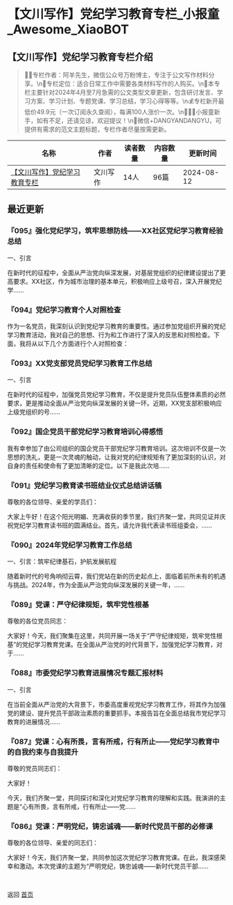 # 【文川写作】党纪学习教育专栏_小报童_Awesome_XiaoBOT

## 【文川写作】党纪学习教育专栏介绍
> ✍🏻️专栏作者：阿羊先生，微信公众号万粉博主，专注于公文写作材料分享。\n📍专栏定位：适合日常工作中需要各类材料写作的人购买。\n📖本专栏主要针对2024年4月至7月急需的公文类型文章更新，包含研讨发言、学习方案、学习计划、专题党课、学习总结，学习心得等等。\n💰专栏新开最低价49.9元（一次订阅永久查阅），每满100人涨价一次。\n🙇🏻‍♂️小报童新手，如有不足，还请见谅，欢迎提议！\n💬微信+DANGYANDANGYU，可提供有需求的范文主题标题，专栏作者尽量按需更新。  
  


|名称|作者|读者数量|内容数量|更新时间|
|---|---|---|---|---|
|[【文川写作】党纪学习教育专栏](https://xiaobot.net/p/WC888?refer=0b133df9-27dc-423b-8101-639049001c13)|文川写作|14人|96篇|2024-08-12|

## 最近更新
### 『095』强化党纪学习，筑牢思想防线——XX社区党纪学习教育经验总结

一、引言



在新时代的征程中，全面从严治党向纵深发展，对基层党组织的纪律建设提出了更高要求。XX社区，作为城市治理的基本单元，积极响应上级号召，深入开展党纪学......

### 『094』党纪学习教育个人对照检查

作为一名党员，我深刻认识到党纪学习教育的重要性。通过参加党组织开展的党纪学习教育活动，我对自己的思想、行为和工作进行了深入的反思和对照检查。下面，我将从以下几个方面进行个人对照检查：

### 『093』XX党支部党员党纪学习教育工作总结

一、引言

在新时代的征程中，加强党员党纪学习教育，不仅是提升党员队伍整体素质的必然要求，更是推动全面从严治党向纵深发展的关键一环。近期，XX党支部积极响应上级党组织的号......

### 『092』国企党员干部党纪学习教育培训心得感悟

我有幸参加了由公司组织的国企党员干部党纪学习教育培训。这次培训不仅是一次思想的洗礼，更是一次灵魂的触动，让我对党的纪律规矩有了更加深刻的认识，对自身的责任和使命有了更加清晰的定位。以下是我此次培......

### 『091』党纪学习教育读书班结业仪式总结讲话稿

尊敬的各位领导、亲爱的学员们：

大家上午好！在这个阳光明媚、充满收获的季节里，我们齐聚一堂，共同见证并庆祝党纪学习教育读书班的圆满结业。首先，请允许我代表读书班组委会，......

### 『090』2024年党纪学习教育工作总结

一、引言：筑牢纪律基石，护航发展航程

随着新时代的号角响彻云霄，我们党站在新的历史起点上，面临着前所未有的机遇与挑战。2024年，作为全面从严治党向纵深发展的关键一年，......

### 『089』党课：严守纪律规矩，筑牢党性根基

尊敬的各位党员同志：

大家好！今天，我们聚集在这里，共同开展一场关于“严守纪律规矩，筑牢党性根基”的党纪学习教育党课。在全面从严治党的时代背景下，加强党纪学习教育，对于......

### 『088』市委党纪学习教育进展情况专题汇报材料

一、引言

在当前全面从严治党的大背景下，市委高度重视党纪学习教育工作，将其作为加强党的建设、提升党员干部政治素质的重要抓手。本报告旨在全面总结我市党纪学习教育的进展情况......

### 『087』党课：心有所畏，言有所戒，行有所止——党纪学习教育中的自我约束与自我提升

尊敬的党员同志们：

大家好！

今天，我们齐聚一堂，共同探讨和深化对党纪学习教育的理解和实践。我演讲的主题是“心有所畏，言有所戒，行有所止——党......

### 『086』党课：严明党纪，铸忠诚魂——新时代党员干部的必修课

尊敬的各位领导、亲爱的同志们：

大家好！今天，我们齐聚一堂，共同参加这次党纪学习教育党课。在此，我深感荣幸和激动。本次党课的主题为“严明党纪，铸忠诚魂——新时代党员干部......


<a href="https://github.com/Reno9527/awesome-xiaobot" style="color: white; text-decoration: none;">awesome-xiaobot</a>

返回 [首页](../README.md)
